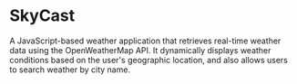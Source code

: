 # SkyCast
A JavaScript-based weather application that retrieves real-time weather data using the OpenWeatherMap API. It dynamically displays weather conditions based on the user's geographic location, and also allows users to search weather by city name.
